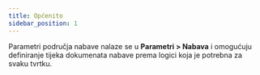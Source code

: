 ```yaml
---
title: Općenito
sidebar_position: 1
---
```


Parametri područja nabave nalaze se u **Parametri > Nabava** i omogućuju definiranje tijeka dokumenata nabave prema logici koja je potrebna za svaku tvrtku.